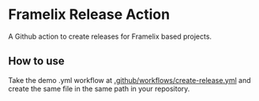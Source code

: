 # Framelix Release Action

A Github action to create releases for Framelix based projects.

## How to use

Take the demo .yml workflow at [.github/workflows/create-release.yml](https://github.com/NullixAT/framelix-release/blob/main/.github/workflows/create-release.yml) and create the same file in the same path in your repository.
